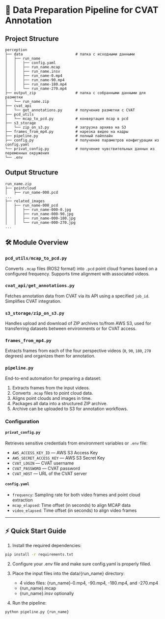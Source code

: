 # 🚀 Data Preparation Pipeline for CVAT Annotation

## Project Structure

```tree
perception
├── data                        # папка с исходными данными
│   ├── run_name
│   │   ├── config.yaml
│   │   ├── run_name.mcap
│   │   ├── run_name.insv
│   │   ├── run_name-0.mp4
│   │   ├── run_name-90.mp4
│   │   ├── run_name-180.mp4
│   │   └── run_name-270.mp4
├── output_zip                  # папка с собранными данными для разметки
│   └── run_name.zip
├── cvat_api
│   └── get_annotations.py      # получение разметки с CVAT
├── pcd_utils
│   └── mcap_to_pcd.py          # конвертация mcap в pcd
├── s3_storage
│   └── zip_on_s3.py            # загрузка архива на S3
├── frames_from_mp4.py          # нарезка видео на кадры
├── pipeline.py                 # полный пайплайн
├── config.py                   # получение параметров конфигурации из config.yaml
└── privat_config.py            # получение чувствительных данных из переменных окружения
└── .env
```

## Output Structure

```tree
run_name.zip
├── pointcloud
│   ├── run_name-000.pcd
...
├── related_images
│   ├── run_name-000_pcd
│   │   ├── run_name-000-0.jpg
│   │   ├── run_name-000-90.jpg
│   │   ├── run_name-000-180.jpg
│   │   └── run_name-000-270.jpg
...

```

## 🛠️ Module Overview

### `pcd_utils/mcap_to_pcd.py`
Converts `.mcap` files (ROS2 format) into `.pcd` point cloud frames based on a configured frequency. Supports time alignment with associated videos.

### `cvat_api/get_annotations.py`
Fetches annotation data from CVAT via its API using a specified `job_id`. Simplifies CVAT integration.

### `s3_storage/zip_on_s3.py`
Handles upload and download of ZIP archives to/from AWS S3, used for transferring datasets between environments or for CVAT access.

### `frames_from_mp4.py`
Extracts frames from each of the four perspective videos (`0`, `90`, `180`, `270` degrees) and organizes them for annotation.

### `pipeline.py`
End-to-end automation for preparing a dataset:
1. Extracts frames from the input videos.
2. Converts `.mcap` files to point cloud data.
3. Aligns point clouds and images in time.
4. Packages all data into a structured ZIP archive.
5. Archive can be uploaded to S3 for annotation workflows.

### Configuration

#### `privat_config.py`
Retrieves sensitive credentials from environment variables or `.env` file:

- `AWS_ACCESS_KEY_ID` — AWS S3 Access Key  
- `AWS_SECRET_ACCESS_KEY` — AWS S3 Secret Key  
- `CVAT_LOGIN` — CVAT username  
- `CVAT_PASSWORD` — CVAT password  
- `CVAT_HOST` — URL of the CVAT server

#### `config.yaml`

- `frequency`: Sampling rate for both video frames and point cloud extraction  
- `mcap_elapsed`: Time offset (in seconds) to align MCAP data  
- `video_elapsed`: Time offset (in seconds) to align video frames

---

## ⚡ Quick Start Guide

1. Install the required dependencies:
```bash
pip install -r requirements.txt
```
2. Configure your .env file and make sure config.yaml is properly filled.

3. Place the input files into the data/{run_name} directory:

    - 4 video files: {run_name}-0.mp4, -90.mp4, -180.mp4, and -270.mp4
    - {run_name}.mcap
    - {run_name}.insv optionally

4. Run the pipeline:

```bash
python pipeline.py {run_name}
```
